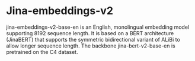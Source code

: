 # Jina-embeddings-v2
jina-embeddings-v2-base-en is an English, monolingual embedding model supporting 8192 sequence length. It is based on a BERT architecture (JinaBERT) that supports the symmetric bidirectional variant of ALiBi to allow longer sequence length. The backbone jina-bert-v2-base-en is pretrained on the C4 dataset. 
